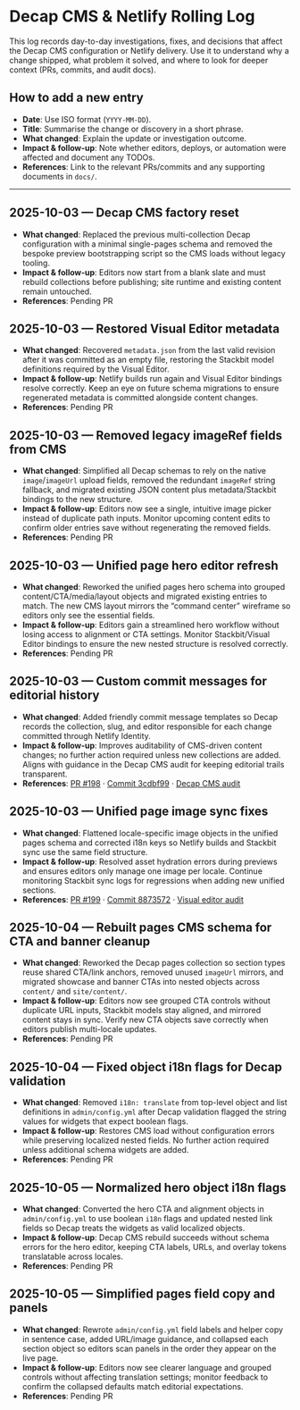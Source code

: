 # Decap CMS & Netlify Rolling Log

This log records day-to-day investigations, fixes, and decisions that affect the Decap CMS configuration or Netlify delivery. Use it to understand why a change shipped, what problem it solved, and where to look for deeper context (PRs, commits, and audit docs).

## How to add a new entry
- **Date**: Use ISO format (`YYYY-MM-DD`).
- **Title**: Summarise the change or discovery in a short phrase.
- **What changed**: Explain the update or investigation outcome.
- **Impact & follow-up**: Note whether editors, deploys, or automation were affected and document any TODOs.
- **References**: Link to the relevant PRs/commits and any supporting documents in `docs/`.

---

## 2025-10-03 — Decap CMS factory reset
- **What changed**: Replaced the previous multi-collection Decap configuration with a minimal single-pages schema and removed the bespoke preview bootstrapping script so the CMS loads without legacy tooling.
- **Impact & follow-up**: Editors now start from a blank slate and must rebuild collections before publishing; site runtime and existing content remain untouched.
- **References**: Pending PR

## 2025-10-03 — Restored Visual Editor metadata
- **What changed**: Recovered `metadata.json` from the last valid revision after it was committed as an empty file, restoring the Stackbit model definitions required by the Visual Editor.
- **Impact & follow-up**: Netlify builds run again and Visual Editor bindings resolve correctly. Keep an eye on future schema migrations to ensure regenerated metadata is committed alongside content changes.
- **References**: Pending PR

## 2025-10-03 — Removed legacy imageRef fields from CMS
- **What changed**: Simplified all Decap schemas to rely on the native `image`/`imageUrl` upload fields, removed the redundant `imageRef` string fallback, and migrated existing JSON content plus metadata/Stackbit bindings to the new structure.
- **Impact & follow-up**: Editors now see a single, intuitive image picker instead of duplicate path inputs. Monitor upcoming content edits to confirm older entries save without regenerating the removed fields.
- **References**: Pending PR

## 2025-10-03 — Unified page hero editor refresh
- **What changed**: Reworked the unified pages hero schema into grouped content/CTA/media/layout objects and migrated existing entries to match. The new CMS layout mirrors the “command center” wireframe so editors only see the essential fields.
- **Impact & follow-up**: Editors gain a streamlined hero workflow without losing access to alignment or CTA settings. Monitor Stackbit/Visual Editor bindings to ensure the new nested structure is resolved correctly.
- **References**: Pending PR

## 2025-10-03 — Custom commit messages for editorial history
- **What changed**: Added friendly commit message templates so Decap records the collection, slug, and editor responsible for each change committed through Netlify Identity.
- **Impact & follow-up**: Improves auditability of CMS-driven content changes; no further action required unless new collections are added. Aligns with guidance in the Decap CMS audit for keeping editorial trails transparent.
- **References**: [PR #198](https://github.com/ptbandeira/kapunka-new/pull/198) · [Commit 3cdbf99](https://github.com/ptbandeira/kapunka-new/commit/3cdbf99364cf5dc0f0c080030080260576421cef) · [Decap CMS audit](./decap-cms-audit.md)

## 2025-10-03 — Unified page image sync fixes
- **What changed**: Flattened locale-specific image objects in the unified pages schema and corrected i18n keys so Netlify builds and Stackbit sync use the same field structure.
- **Impact & follow-up**: Resolved asset hydration errors during previews and ensures editors only manage one image per locale. Continue monitoring Stackbit sync logs for regressions when adding new unified sections.
- **References**: [PR #199](https://github.com/ptbandeira/kapunka-new/pull/199) · [Commit 8873572](https://github.com/ptbandeira/kapunka-new/commit/8873572b02dd9db01df958524dc77f9c3e0b3905) · [Visual editor audit](./visual-editor-audit.md)

## 2025-10-04 — Rebuilt pages CMS schema for CTA and banner cleanup
- **What changed**: Reworked the Decap pages collection so section types reuse shared CTA/link anchors, removed unused `imageUrl` mirrors, and migrated showcase and banner CTAs into nested objects across `content/` and `site/content/`.
- **Impact & follow-up**: Editors now see grouped CTA controls without duplicate URL inputs, Stackbit models stay aligned, and mirrored content stays in sync. Verify new CTA objects save correctly when editors publish multi-locale updates.
- **References**: Pending PR

## 2025-10-04 — Fixed object i18n flags for Decap validation
- **What changed**: Removed `i18n: translate` from top-level object and list definitions in `admin/config.yml` after Decap validation flagged the string values for widgets that expect boolean flags.
- **Impact & follow-up**: Restores CMS load without configuration errors while preserving localized nested fields. No further action required unless additional schema widgets are added.
- **References**: Pending PR

## 2025-10-05 — Normalized hero object i18n flags
- **What changed**: Converted the hero CTA and alignment objects in `admin/config.yml` to use boolean `i18n` flags and updated nested link fields so Decap treats the widgets as valid localized objects.
- **Impact & follow-up**: Decap CMS rebuild succeeds without schema errors for the hero editor, keeping CTA labels, URLs, and overlay tokens translatable across locales.
- **References**: Pending PR

## 2025-10-05 — Simplified pages field copy and panels
- **What changed**: Rewrote `admin/config.yml` field labels and helper copy in sentence case, added URL/image guidance, and collapsed each section object so editors scan panels in the order they appear on the live page.
- **Impact & follow-up**: Editors now see clearer language and grouped controls without affecting translation settings; monitor feedback to confirm the collapsed defaults match editorial expectations.
- **References**: Pending PR

